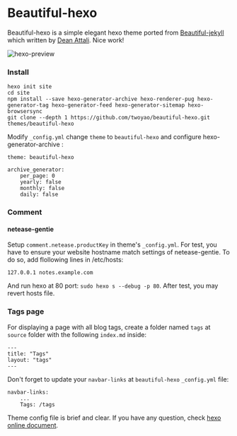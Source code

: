 # Beautiful-hexo

Beautiful-hexo is a simple elegant hexo theme ported from [Beautiful-jekyll](http://deanattali.com/beautiful-jekyll) which written by [Dean Attali](http://deanattali.com/aboutme). Nice work!

![hexo-preview](images/hexo-preview.png)

### Install

```
hexo init site 
cd site
npm install --save hexo-generator-archive hexo-renderer-pug hexo-generator-tag hexo-generator-feed hexo-generator-sitemap hexo-browsersync 
git clone --depth 1 https://github.com/twoyao/beautiful-hexo.git themes/beautiful-hexo
```


Modify `_config.yml` change `theme` to `beautiful-hexo` and configure hexo-generator-archive :

```
theme: beautiful-hexo

archive_generator:
    per_page: 0
    yearly: false
    monthly: false
    daily: false
```

### Comment

#### netease-gentie

Setup `comment.netease.productKey` in theme's `_config.yml`. For test, you have to ensure your website hostname match settings of netease-gentie. 
To do so, add flollowing lines in /etc/hosts:

```
127.0.0.1 notes.example.com
```

And run hexo at 80 port: `sudo hexo s --debug -p 80`. After test, you may revert hosts file.

### Tags page

For displaying a page with all blog tags, create a folder named `tags` at `source` folder with the following `index.md` inside:


```
---
title: "Tags"
layout: "tags"
---
```

Don't forget to update your `navbar-links` at `beautiful-hexo` `_config.yml` file:

```
navbar-links:
    ...
    Tags: /tags
```

Theme config file is brief and clear. 
If you have any question, check [hexo online document](https://hexo.io/).


